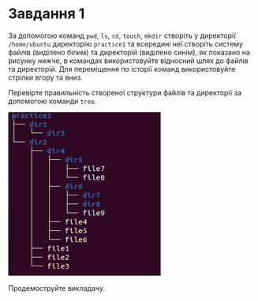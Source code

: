 # Завдання 1

За допомогою команд `pwd`, `ls`, `cd`, `touch`, `mkdir` створіть у директорії `/home/ubuntu` директорію `practice1` та всередині неї створіть систему файлів (виділено білим) та директорій (виділено синім), як показано на рисунку нижче, в командах використовуйте відносний шлях до файлів та директорій. Для переміщення по історії команд використовуйте стрілки вгору та вниз.

Перевірте правильність створеної структури файлів та директорії за допомогою команди `tree`.

![structure1](./structure1.png)

Продемоструйте викладачу.
